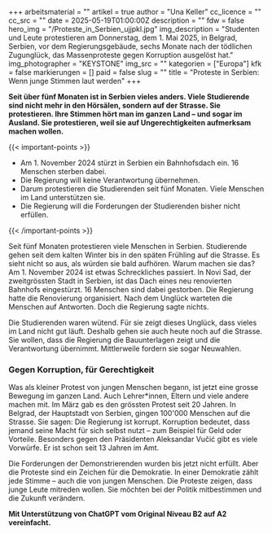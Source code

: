 +++
arbeitsmaterial = ""
artikel = true
author = "Una Keller"
cc_licence = ""
cc_src = ""
date = 2025-05-19T01:00:00Z
description = ""
fdw = false
hero_img = "/Proteste_in_Serbien_ujjpkl.jpg"
img_description = "Studenten und Leute protestieren am Donnerstag, dem 1. Mai 2025, in Belgrad, Serbien, vor dem Regierungsgebäude, sechs Monate nach der tödlichen Zugunglück, das Massenproteste gegen Korruption ausgelöst hat."
img_photographer = "KEYSTONE"
img_src = ""
kategorien = ["Europa"]
kfk = false
markierungen = []
paid = false
slug = ""
title = "Proteste in Serbien: Wenn junge Stimmen laut werden"
+++

**Seit über fünf Monaten ist in Serbien vieles anders. Viele Studierende sind nicht mehr in den Hörsälen, sondern auf der Strasse. Sie protestieren. Ihre Stimmen hört man im ganzen Land – und sogar im Ausland. Sie protestieren, weil sie auf Ungerechtigkeiten aufmerksam machen wollen.**

{{< important-points >}}

<ul>

<li>Am 1. November 2024 stürzt in Serbien ein Bahnhofsdach ein. 16 Menschen sterben dabei.
</li>

<li>Die Regierung will keine Verantwortung übernehmen.
</li>

<li>Darum protestieren die Studierenden seit fünf Monaten. Viele Menschen im Land unterstützen sie.
</li>

<li>Die Regierung will die Forderungen der Studierenden bisher nicht erfüllen.
</li>

</ul>

{{< /important-points >}}

Seit fünf Monaten protestieren viele Menschen in Serbien. Studierende gehen seit dem kalten Winter bis in den späten Frühling auf die Strasse. Es sieht nicht so aus, als würden sie bald aufhören. Warum machen sie das? Am 1. November 2024 ist etwas Schreckliches passiert. In Novi Sad, der zweitgrössten Stadt in Serbien, ist das Dach eines neu renovierten Bahnhofs eingestürzt. 16 Menschen sind dabei gestorben. Die Regierung hatte die Renovierung organisiert. Nach dem Unglück warteten die Menschen auf Antworten. Doch die Regierung sagte nichts.

Die Studierenden waren wütend. Für sie zeigt dieses Unglück, dass vieles im Land nicht gut läuft. Deshalb gehen sie auch heute noch auf die Strasse. Sie wollen, dass die Regierung die Bauunterlagen zeigt und die Verantwortung übernimmt. Mittlerweile fordern sie sogar Neuwahlen.
 
### Gegen Korruption, für Gerechtigkeit

Was als kleiner Protest von jungen Menschen begann, ist jetzt eine grosse Bewegung im ganzen Land. Auch Lehrer*innen, Eltern und viele andere machen mit. Im März gab es den grössten Protest seit 20 Jahren. In Belgrad, der Hauptstadt von Serbien, gingen 100'000 Menschen auf die Strasse. Sie sagen: Die Regierung ist korrupt. Korruption bedeutet, dass jemand seine Macht für sich selbst nutzt – zum Beispiel für Geld oder Vorteile. Besonders gegen den Präsidenten Aleksandar Vučić gibt es viele Vorwürfe. Er ist schon seit 13 Jahren im Amt.

Die Forderungen der Demonstrierenden wurden bis jetzt nicht erfüllt. Aber die Proteste sind ein Zeichen für die Demokratie. In einer Demokratie zählt jede Stimme – auch die von jungen Menschen. Die Proteste zeigen, dass junge Leute mitreden wollen. Sie möchten bei der Politik mitbestimmen und die Zukunft verändern.

**Mit Unterstützung von ChatGPT vom Original Niveau B2 auf A2 vereinfacht.**